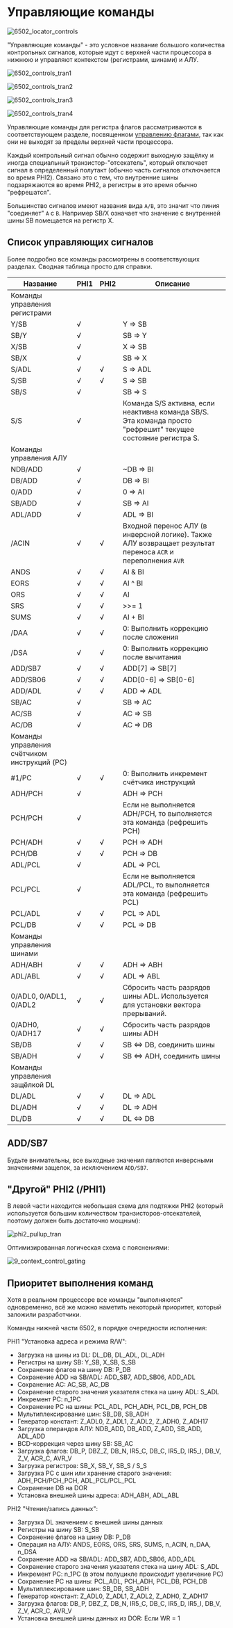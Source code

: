 # Управляющие команды

![6502_locator_controls](/BreakingNESWiki/imgstore/6502/6502_locator_controls.jpg)

"Управляющие команды" - это условное название большого количества контрольных сигналов, которые идут с верхней части процессора в нижнюю и управляют контекстом (регистрами, шинами) и АЛУ.

![6502_controls_tran1](/BreakingNESWiki/imgstore/6502/6502_controls_tran1.jpg)

![6502_controls_tran2](/BreakingNESWiki/imgstore/6502/6502_controls_tran2.jpg)

![6502_controls_tran3](/BreakingNESWiki/imgstore/6502/6502_controls_tran3.jpg)

![6502_controls_tran4](/BreakingNESWiki/imgstore/6502/6502_controls_tran4.jpg)

Управляющие команды для регистра флагов рассматриваются в соответствующем разделе, посвященном [управлению флагами](flags_control.md), так как они не выходят за пределы верхней части процессора.

Каждый контрольный сигнал обычно содержит выходную защёлку и иногда специальный транзистор-"отсекатель", который отключает сигнал в определенный полутакт (обычно часть сигналов отключается во время PHI2). Связано это с тем, что внутренние шины подзаряжаются во время PHI2, а регистры в это время обычно "рефрешатся".

Большинство сигналов имеют названия вида `A/B`, это значит что линия "соединяет" `A` с `B`. Например SB/X означает что значение с внутренней шины SB помещается на регистр X.

## Список управляющих сигналов

Более подробно все команды рассмотрены в соответствующих разделах. Сводная таблица просто для справки.

|Название|PHI1|PHI2|Описание|
|---|---|---|---|
|Команды управления регистрами||||
|Y/SB|√| |Y => SB|
|SB/Y|√| |SB => Y|
|X/SB|√| |X => SB|
|SB/X|√| |SB => X|
|S/ADL|√|√|S => ADL|
|S/SB|√|√|S => SB|
|SB/S|√| |SB => S|
|S/S|√| |Команда S/S активна, если неактивна команда SB/S. Эта команда просто "рефрешит" текущее состояние регистра S.|
|Команды управления АЛУ||||
|NDB/ADD|√| |~DB => BI|
|DB/ADD|√| |DB => BI|
|0/ADD|√| |0 => AI|
|SB/ADD|√| |SB => AI|
|ADL/ADD|√| |ADL => BI|
|/ACIN|√|√|Входной перенос АЛУ (в инверсной логике). Также АЛУ возвращает результат переноса `ACR` и переполнения `AVR`|
|ANDS|√|√|AI & BI|
|EORS|√|√|AI ^ BI|
|ORS|√|√|AI | BI|
|SRS|√|√|>>= 1|
|SUMS|√|√|AI + BI|
|/DAA|√|√|0: Выполнить коррекцию после сложения|
|/DSA|√|√|0: Выполнить коррекцию после вычитания|
|ADD/SB7|√|√|ADD\[7\] => SB\[7\]|
|ADD/SB06|√|√|ADD\[0-6\] => SB\[0-6\]|
|ADD/ADL|√|√|ADD => ADL|
|SB/AC|√| |SB => AC|
|AC/SB|√| |AC => SB|
|AC/DB|√| |AC => DB|
|Команды управления счётчиком инструкций (PC)||||
|#1/PC|√|√|0: Выполнить инкремент счётчика инструкций|
|ADH/PCH|√| |ADH => PCH|
|PCH/PCH|√| |Если не выполняется ADH/PCH, то выполняется эта команда (рефрешить PCH)|
|PCH/ADH|√|√|PCH => ADH|
|PCH/DB|√|√|PCH => DB|
|ADL/PCL|√| |ADL => PCL|
|PCL/PCL|√| |Если не выполняется ADL/PCL, то выполняется эта команда (рефрешить PCL)|
|PCL/ADL|√|√|PCL => ADL|
|PCL/DB|√|√|PCL => DB|
|Команды управления шинами||||
|ADH/ABH|√|√|ADH => ABH|
|ADL/ABL|√|√|ADL => ABL|
|0/ADL0, 0/ADL1, 0/ADL2|√|√|Сбросить часть разрядов шины ADL. Используется для установки вектора прерываний.|
|0/ADH0, 0/ADH17|√|√|Сбросить часть разрядов шины ADH|
|SB/DB|√|√|SB <=> DB, соединить шины|
|SB/ADH|√|√|SB <=> ADH, соединить шины|
|Команды управления защёлкой DL||||
|DL/ADL|√|√|DL => ADL|
|DL/ADH|√|√|DL => ADH|
|DL/DB|√|√|DL <=> DB|

## ADD/SB7

Будьте внимательны, все выходные значения являются инверсными значениями защелок, за исключением `ADD/SB7`.

## "Другой" PHI2 (/PHI1)

В левой части находится небольшая схема для подтяжки PHI2 (который используется большим количеством транзисторов-отсекателей, поэтому должен быть достаточно мощным):

![phi2_pullup_tran](/BreakingNESWiki/imgstore/6502/phi2_pullup_tran.jpg)

Оптимизированная логическая схема с пояснениями:

![9_context_control_gating](/BreakingNESWiki/imgstore/6502/ttlworks/9_context_control_gating.png)

## Приоритет выполнения команд

Хотя в реальном процессоре все команды "выполняются" одновременно, всё же можно наметить некоторый приоритет, который заложили разработчики.

Команды нижней части 6502, в порядке очередности исполнения:

PHI1 "Установка адреса и режима R/W":

- Загрузка на шины из DL: DL_DB, DL_ADL, DL_ADH
- Регистры на шину SB: Y_SB, X_SB, S_SB
- Сохранение флагов на шину DB: P_DB
- Сохранение ADD на SB/ADL: ADD_SB7, ADD_SB06, ADD_ADL
- Сохранение AC: AC_SB, AC_DB
- Сохранение старого значения указателя стека на шину ADL: S_ADL
- Инкремент PC: n_1PC
- Сохранение PC на шины: PCL_ADL, PCH_ADH, PCL_DB, PCH_DB
- Мультиплексирование шин: SB_DB, SB_ADH
- Генератор констант: Z_ADL0, Z_ADL1, Z_ADL2, Z_ADH0, Z_ADH17
- Загрузка операндов АЛУ: NDB_ADD, DB_ADD, Z_ADD, SB_ADD, ADL_ADD
- BCD-коррекция через шину SB: SB_AC
- Загрузка флагов: DB_P, DBZ_Z, DB_N, IR5_C, DB_C, IR5_D, IR5_I, DB_V, Z_V, ACR_C, AVR_V
- Загрузка регистров: SB_X, SB_Y, SB_S / S_S
- Загрузка PC с шин или хранение старого значения: ADH_PCH/PCH_PCH, ADL_PCL/PCL_PCL
- Сохранение DB на DOR
- Установка внешней шины адреса: ADH_ABH, ADL_ABL

PHI2 "Чтение/запись данных":

- Загрузка DL значением с внешней шины данных
- Регистры на шину SB: S_SB
- Сохранение флагов на шину DB: P_DB
- Операция на АЛУ: ANDS, EORS, ORS, SRS, SUMS, n_ACIN, n_DAA, n_DSA
- Сохранение ADD на SB/ADL: ADD_SB7, ADD_SB06, ADD_ADL
- Сохранение старого значения указателя стека на шину ADL: S_ADL
- Инкремент PC: n_1PC (в этом полуцикле происходит увеличение PC)
- Сохранение PC на шины: PCL_ADL, PCH_ADH, PCL_DB, PCH_DB
- Мультиплексирование шин: SB_DB, SB_ADH
- Генератор констант: Z_ADL0, Z_ADL1, Z_ADL2, Z_ADH0, Z_ADH17
- Загрузка флагов: DB_P, DBZ_Z, DB_N, IR5_C, DB_C, IR5_D, IR5_I, DB_V, Z_V, ACR_C, AVR_V
- Установка внешней шины данных из DOR: Если WR = 1
